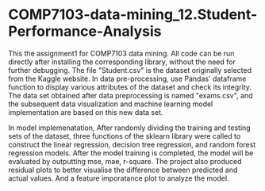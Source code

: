 # COMP7103-data-mining_12.Student-Performance-Analysis
This the assignment1 for COMP7103 data mining.
All code can be run directly after installing the corresponding library, without the need for further debugging.
The file "Student.csv" is the dataset originally selected from the Kaggle website.
In data pre-processing, use Pandas' dataframe function to display various attributes of the dataset and check its integrity.
The data set obtained after data preprocessing is named "exams.csv", and the subsequent data visualization and machine learning model implementation are based on this new data set.

In model implemenatation, After randomly dividing the training and testing sets of the dataset, three functions of the sklearn library were called to construct the linear regression, decision tree regression, and random forest regression models.
After the model training is completed, the model will be evaluated by outputting mse, mae, r-square.
The project also produced residual plots to better visualise the difference between predicted and actual values.
And a feature imporatance plot to analyze the model.
